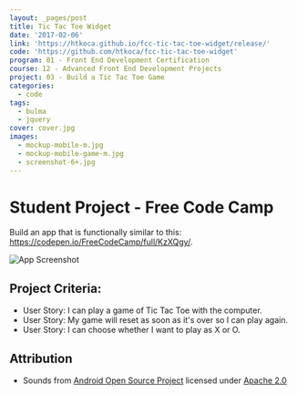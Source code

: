 ```yaml
---
layout: _pages/post
title: Tic Tac Toe Widget
date: '2017-02-06'
link: 'https://htkoca.github.io/fcc-tic-tac-toe-widget/release/'
code: 'https://github.com/htkoca/fcc-tic-tac-toe-widget'
program: 01 - Front End Development Certification
course: 12 - Advanced Front End Development Projects
project: 03 - Build a Tic Tac Toe Game
categories:
  - code
tags:
  - bulma
  - jquery
cover: cover.jpg
images:
  - mockup-mobile-m.jpg
  - mockup-mobile-game-m.jpg
  - screenshot-6+.jpg
---
```

# Student Project - Free Code Camp
Build an app that is functionally similar to this: https://codepen.io/FreeCodeCamp/full/KzXQgy/.

![App Screenshot](https://raw.githubusercontent.com/htkoca/fcc-tic-tac-toe-widget/master/assets/mockup-mobile-game-m.jpg)

## Project Criteria:
* User Story: I can play a game of Tic Tac Toe with the computer.
* User Story: My game will reset as soon as it's over so I can play again.
* User Story: I can choose whether I want to play as X or O.

## Attribution
* Sounds from [Android Open Source Project](https://source.android.com/source/licenses.html) licensed under [Apache 2.0](http://www.apache.org/licenses/LICENSE-2.0)
